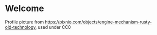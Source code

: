 # Welcome

Profile picture from https://pixnio.com/objects/engine-mechanism-rusty-old-technology, used under CC0
